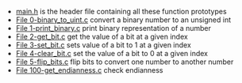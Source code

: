 - [main.h](https://github.com/AhmedAbdElFatahMohamed/alx-low_level_programming/blob/main/0x14-bit_manipulation/main.h) is the header file containing all these function prototypes
- [File 0-binary_to_uint.c](https://github.com/AhmedAbdElFatahMohamed/alx-low_level_programming/blob/main/0x14-bit_manipulation/0-binary_to_uint.c) convert a binary number to an unsigned int
- [File 1-print_binary.c](https://github.com/AhmedAbdElFatahMohamed/alx-low_level_programming/blob/main/0x14-bit_manipulation/1-print_binary.c) print binary representation of a number
- [File 2-get_bit.c](https://github.com/AhmedAbdElFatahMohamed/alx-low_level_programming/blob/main/0x14-bit_manipulation/2-get_bit.c) get the value of a bit at a given index
- [File 3-set_bit.c](https://github.com/AhmedAbdElFatahMohamed/alx-low_level_programming/blob/main/0x14-bit_manipulation/3-set_bit.c) sets value of a bit to 1 at a given index
- [File 4-clear_bit.c](https://github.com/AhmedAbdElFatahMohamed/alx-low_level_programming/blob/main/0x14-bit_manipulation/4-clear_bit.c) set the value of a bit to 0 at a given index
- [File 5-flip_bits.c](https://github.com/AhmedAbdElFatahMohamed/alx-low_level_programming/blob/main/0x14-bit_manipulation/5-flip_bits.c) flip bits to convert one number to another number
- [File 100-get_endianness.c](https://github.com/AhmedAbdElFatahMohamed/alx-low_level_programming/blob/main/0x14-bit_manipulation/100-get_endianness.c) check endianness
